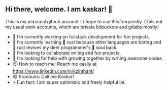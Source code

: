 ## Hi there, welcome. I am kaskar! 👋

This is my personal github account - I hope to use this frequently. (This not my usual work accounts, which are private bitbuckets and gitlabs mostly) 

- 🔭 I’m currently working on fullstack development for fun projects. 
- 🌱 I’m currently learning 🦀 rust because other languages are boring and 🦀 rust revives my deer programmer's 👻 soul back. 
- 👯 I’m looking to collaborate on big and fun projects. 
- 🤔 I’m looking for help with growing together by writing awesome codes.  
- 📫 How to reach me: Reach me easily at https://www.linkedin.com/in/kzinthant/
- 😄 Pronouns: Call me Kaskar!
- ⚡ Fun fact: I am super optimistic and freely helpful lol. 
